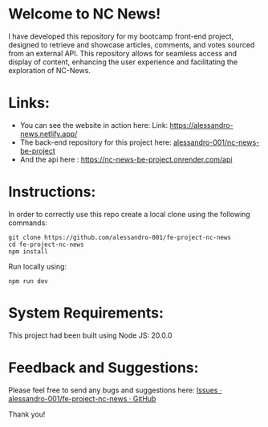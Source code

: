 # Welcome to NC News!
I have developed this repository for my bootcamp front-end project, designed to retrieve and showcase articles, comments, and votes sourced from an external API. This repository allows for seamless access and display of content, enhancing the user experience and facilitating the exploration of NC-News.



# Links:
* You can see the website in action here: Link: https://alessandro-news.netlify.app/
* The back-end repository for this project here: [alessandro-001/nc-news-be-project](https://github.com/alessandro-001/nc-news-be-project) 
* And the api here : https://nc-news-be-project.onrender.com/api



# Instructions:
In order to correctly use this repo create a local clone using the following commands:

```console
git clone https://github.com/alessandro-001/fe-project-nc-news
cd fe-project-nc-news
npm install
```
Run locally using:
```console
npm run dev
```


# System Requirements:
This project had been built using Node JS: 20.0.0



# Feedback and Suggestions:
Please feel free to send any bugs and suggestions here:
[Issues · alessandro-001/fe-project-nc-news · GitHub](https://github.com/alessandro-001/fe-project-nc-news/issues)


Thank you!
